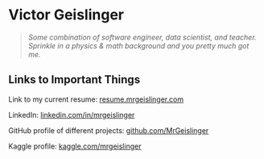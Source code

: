 # Victor Geislinger

> *Some combination of software engineer, data scientist, and teacher. Sprinkle in a physics & math background and you pretty much got me.*

## Links to Important Things

Link to my current resume: [resume.mrgeislinger.com](http://resume.mrgeislinger.com)

LinkedIn: [linkedin.com/in/mrgeislinger](https://www.linkedin.com/in/mrgeislinger/)

GitHub profile of different projects: [github.com/MrGeislinger](https://github.com/MrGeislinger)

Kaggle profile: [kaggle.com/mrgeislinger](https://www.kaggle.com/mrgeislinger)